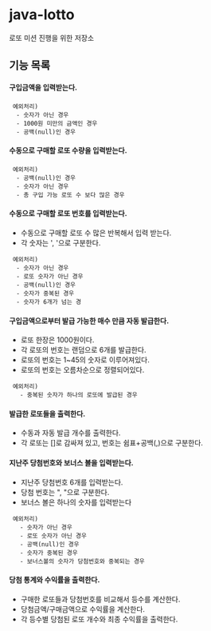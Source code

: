 # java-lotto
로또 미션 진행을 위한 저장소

## 기능 목록
#### 구입금액을 입력받는다.
 ```
  예외처리)
   - 숫자가 아닌 경우
   - 1000원 미만의 금액인 경우
   - 공백(null)인 경우
 ```
#### 수동으로 구매할 로또 수량을 입력받는다.
 ```
  예외처리)
   - 공백(null)인 경우
   - 숫자가 아닌 경우
   - 총 구입 가능 로또 수 보다 많은 경우
 ```

#### 수동으로 구매할 로또 번호를 입력받는다.

 - 수동으로 구매할 로또 수 많은 반복해서 입력 받는다.
 - 각 숫자는 ', '으로 구분한다.
 ```
  예외처리)
   - 숫자가 아닌 경우
   - 로또 숫자가 아닌 경우
   - 공백(null)인 경우
   - 숫자가 중복된 경우
   - 숫자가 6개가 넘는 경
 ```

#### 구입금액으로부터 발급 가능한 매수 만큼 자동 발급한다.

 - 로또 한장은 1000원이다.
 - 각 로또의 번호는 랜덤으로 6개를 발급한다.
 - 로또의 번호는 1~45의 숫자로 이루어져있다.
 - 로또의 번호는 오름차순으로 정렬되어있다.
 ```
  예외처리)
    - 중복된 숫자가 하나의 로또에 발급된 경우
 ```

#### 발급한 로또들을 출력한다.
 - 수동과 자동 발급 개수를 출력한다.
 - 각 로또는 []로 감싸져 있고, 번호는 쉼표+공백(,)으로 구분한다.

#### 지난주 당첨번호와 보너스 볼을 입력받는다.

 - 지난주 당첨번호 6개를 입력받는다.
 - 당첨 번호는 ", "으로 구분한다.
 - 보너스 볼은 하나의 숫자를 입력받는다
  ```
   예외처리)
     - 숫자가 아닌 경우
     - 로또 숫자가 아닌 경우
     - 공백(null)인 경우
     - 숫자가 중복된 경우
     - 보너스볼의 숫자가 당첨번호와 중복되는 경우
  ```

#### 당첨 통계와 수익률을 출력한다.

 - 구매한 로또들과 당첨번호를 비교해서 등수를 계산한다.
 - 당첨금액/구매금액으로 수익률을 계산한다.
 - 각 등수별 당첨된 로또 개수와 최종 수익률을 출력한다.
